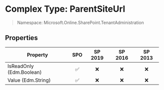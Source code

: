 # Complex Type: ParentSiteUrl

> Namespace: Microsoft.Online.SharePoint.TenantAdministration

## Properties

Property | SPO | SP 2019 | SP 2016 | SP 2013
----------|:---:|:-------:|:-------:|:-------:
IsReadOnly (Edm.Boolean) | ✅ | ❌ | ❌ | ❌
Value (Edm.String) | ✅ | ❌ | ❌ | ❌